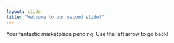 ```yaml
---
layout: slide
title: "Welcome to our second slide!"
---
```

Your fantastic marketplace pending.
Use the left arrow to go back!
